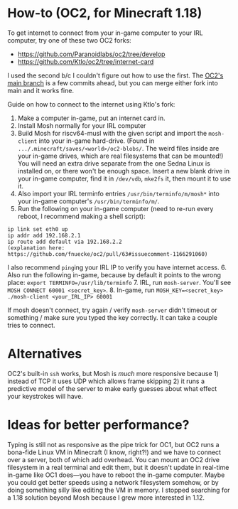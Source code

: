 # How-to (OC2, for Minecraft 1.18)
To get internet to connect from your in-game computer to your IRL computer, try one of these two OC2 forks:
* https://github.com/Paranoidlabs/oc2/tree/develop
* https://github.com/Ktlo/oc2/tree/internet-card

I used the second b/c I couldn't figure out how to use the first.
The [OC2's main branch](https://github.com/fnuecke/oc2) is a few commits ahead, but you can merge either fork into main and it works fine.

Guide on how to connect to the internet using Ktlo's fork:
1. Make a computer in-game, put an internet card in.
2. Install Mosh normally for your IRL computer
3. Build Mosh for riscv64-musl with the given script and import the `mosh-client` into your in-game hard-drive. (Found in `.../.minecraft/saves/<world>/oc2-blobs/`. The weird files inside are your in-game drives, which are real filesystems that can be mounted!) You will need an extra drive separate from the one Sedna Linux is installed on, or there won't be enough space. Insert a new blank drive in your in-game computer, find it in `/dev/vdb`, `mke2fs` it, then mount it to use it.
4. Also import your IRL terminfo entries `/usr/bin/terminfo/m/mosh*` into your in-game computer's `/usr/bin/terminfo/m/`.
5. Run the following on your in-game computer (need to re-run every reboot, I recommend making a shell script):
```
ip link set eth0 up
ip addr add 192.168.2.1
ip route add default via 192.168.2.2
(explanation here: https://github.com/fnuecke/oc2/pull/63#issuecomment-1166291060)
```
I also recommend `ping`ing your IRL IP to verify you have internet access.
6. Also run the following in-game, because by default it points to the wrong place: `export TERMINFO=/usr/lib/terminfo`
7. IRL, run `mosh-server`. You'll see `MOSH CONNECT 60001 <secret_key>`.
8. In-game, run `MOSH_KEY=<secret_key> ./mosh-client <your_IRL_IP> 60001`

If mosh doesn't connect, try again / verify `mosh-server` didn't timeout or something / make sure you typed the key correctly. It can take a couple tries to connect.

# Alternatives
OC2's built-in `ssh` works, but Mosh is _much_ more responsive because 1) instead of TCP it uses UDP which allows frame skipping 2) it runs a predictive model of the server to make early guesses about what effect your keystrokes will have.

# Ideas for better performance?
Typing is still not as responsive as the pipe trick for OC1, but OC2 runs a bona-fide Linux VM in Minecraft (I know, right?!) and we have to connect over a server, both of which add overhead. You can mount an OC2 drive filesystem in a real terminal and edit them, but it doesn't update in real-time in-game like OC1 does—you have to reboot the in-game computer. Maybe you could get better speeds using a network filesystem somehow, or by doing something silly like editing the VM in memory. I stopped searching for a 1.18 solution beyond Mosh because I grew more interested in 1.12.
